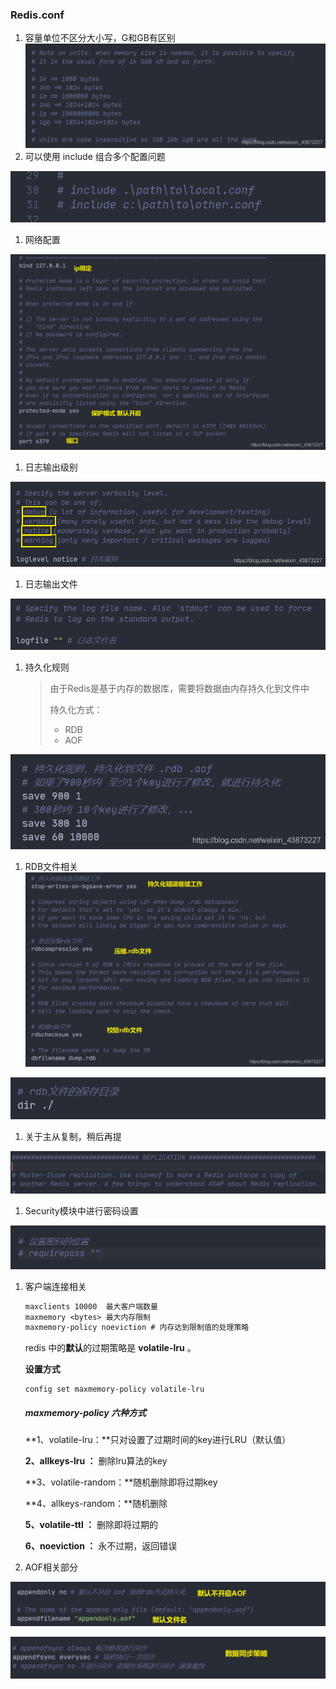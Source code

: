 ### Redis.conf

1. 容量单位不区分大小写，G和GB有区别
   ![在这里插入图片描述](./assets/09.Redis.conf/0dbea1384ca2f95f92b66d15c876332c-1744030244435-267.png)
2. 可以使用 include 组合多个配置问题

![在这里插入图片描述](./assets/09.Redis.conf/e02ebdd101f90b5c6b101cf17c14b300-1744030244435-269.png)

1. 网络配置

![在这里插入图片描述](./assets/09.Redis.conf/f80a485208e43fe106dacc6a4a5fe018-1744030244435-271.png)

1. 日志输出级别

![img](./assets/09.Redis.conf/7fd89fe55299be46d45cfc994f2babb8-1744030244435-273.png)

1. 日志输出文件

![在这里插入图片描述](./assets/09.Redis.conf/4b9440cee882d0991b4754bfcd2c410c-1744030244435-275.png)

1. 持久化规则

   > 由于Redis是基于内存的数据库，需要将数据由内存持久化到文件中
   >
   > 持久化方式：
   >
   > - RDB
   > - AOF

![在这里插入图片描述](./assets/09.Redis.conf/ee6c6568b54472a3ee555f00e246ba0a-1744030244435-277.png)

1. RDB文件相关
   ![在这里插入图片描述](./assets/09.Redis.conf/76ab3b6c0878dad692668ad0c33d8ef1-1744030244435-279.png)

![在这里插入图片描述](./assets/09.Redis.conf/6c1d34d29189583dba50bc41d59104c3-1744030244435-281.png)

1. 关于主从复制，稍后再提

![在这里插入图片描述](./assets/09.Redis.conf/c12b312a5bb98bae3be93c9e7e1c3940-1744030244435-283.png)

1. Security模块中进行密码设置

![在这里插入图片描述](./assets/09.Redis.conf/086b6684f77c078779683843252a7cbb-1744030244435-285.png)

1. 客户端连接相关

   ```txt
   maxclients 10000  最大客户端数量
   maxmemory <bytes> 最大内存限制
   maxmemory-policy noeviction # 内存达到限制值的处理策略
   ```

   redis 中的**默认**的过期策略是 **volatile-lru** 。

   **设置方式**

   ```
   config set maxmemory-policy volatile-lru 
   ```

   ##### **maxmemory-policy 六种方式**

   **1、volatile-lru：**只对设置了过期时间的key进行LRU（默认值）

   **2、allkeys-lru ：** 删除lru算法的key

   **3、volatile-random：**随机删除即将过期key

   **4、allkeys-random：**随机删除

   **5、volatile-ttl ：** 删除即将过期的

   **6、noeviction ：** 永不过期，返回错误

2. AOF相关部分

![在这里插入图片描述](./assets/09.Redis.conf/d447109651c74a18aac2cd24c7f31dba-1744030244436-287.png)

![在这里插入图片描述](./assets/09.Redis.conf/fe3d1c9b1608c64cf28be68dbb031a53-1744030244436-289.png)

